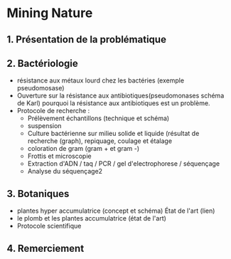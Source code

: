 # Mining Nature

## 1. Présentation de la problématique

## 2. Bactériologie
 - résistance aux métaux lourd chez les bactéries (exemple pseudomosase)
 - Ouverture sur la résistance aux antibiotiques(pseudomonases schéma de Karl) pourquoi la résistance aux antibiotiques est un problème.
 - Protocole de recherche : 
     - Prélèvement échantillons (technique et schéma) 
      - suspension 
      - Culture bactérienne sur milieu solide et liquide (résultat de recherche (graph), repiquage, coulage et étalage 
      - coloration de gram (gram + et gram -)
      - Frottis et microscopie
      - Extraction d'ADN / taq / PCR / gel d'electrophorese / séquençage
      - Analyse du séquençage2

## 3. Botaniques 
- plantes hyper accumulatrice (concept et schéma) État de l'art (lien)
- le plomb et les plantes accumulatrice (état de l'art)
- Protocole scientifique 

## 4. Remerciement 

